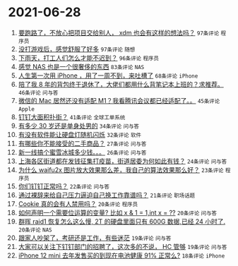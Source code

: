 # 2021-06-28

1. [要跑路了，不放心把项目交给别人， xdm 也会有这样的想法吗？](https://www.v2ex.com/t/786146) `97条评论` `程序员`
1. [没打游戏后，感觉舒服了好多](https://www.v2ex.com/t/786173) `97条评论` `随想`
1. [下雨天，打工人们怎么才能不迟到？](https://www.v2ex.com/t/786152) `96条评论` `程序员`
1. [感觉 NAS 也是一个很奢侈的东西](https://www.v2ex.com/t/786204) `83条评论` `NAS`
1. [人生第一次用 iPhone ，用了一周不到，来吐槽了](https://www.v2ex.com/t/786181) `68条评论` `iPhone`
1. [陪了我 8 年的背包终于退休了，大佬们都用什么背笔记本上班的？求推荐。](https://www.v2ex.com/t/786246) `46条评论` `问与答`
1. [微信的 Mac 居然还没有适配 M1？我看腾讯会议都已经适配了。。](https://www.v2ex.com/t/786182) `45条评论` `Apple`
1. [钉钉大面积扑街？](https://www.v2ex.com/t/786171) `41条评论` `全球工单系统`
1. [有多少 30 岁还是单身处男的](https://www.v2ex.com/t/786286) `34条评论` `问与答`
1. [有没有软件能让硬盘灯随机闪烁](https://www.v2ex.com/t/786278) `32条评论` `软件`
1. [有哪些你不能接受的二手商品？](https://www.v2ex.com/t/786281) `27条评论` `问与答`
1. [新一线搞个蜜雪冰城多少钱。。。](https://www.v2ex.com/t/786248) `26条评论` `问与答`
1. [上海各区街道都在发钱征集打疫苗，街道居委为何如此有钱？](https://www.v2ex.com/t/786184) `24条评论` `问与答`
1. [为什么 waifu2x 图片放大效果那么差，我自己的算法效果那么好？](https://www.v2ex.com/t/786233) `23条评论` `程序员`
1. [你们钉钉正常吗？](https://www.v2ex.com/t/786159) `22条评论` `问与答`
1. [通过裸辞来给自己压力逼迫自己换工作靠谱吗？](https://www.v2ex.com/t/786273) `21条评论` `职场话题`
1. [Cookie 真的会有人禁用吗？](https://www.v2ex.com/t/786202) `20条评论` `程序员`
1. [如何声明一个需要位运算的变量? 比如 x & 1 = 1,int x = ??](https://www.v2ex.com/t/786194) `20条评论` `问与答`
1. [群晖 raid1 恢复怎么这么慢, 2T 的硬盘里面只有 600G 数据,已经 24 小时了.](https://www.v2ex.com/t/786186) `20条评论` `NAS`
1. [跟家人吵架了，考研还是工作，有些迷茫](https://www.v2ex.com/t/786245) `19条评论` `问与答`
1. [大家可以关注下钉钉部门的招聘了，这次多的不说， HC 管够](https://www.v2ex.com/t/786167) `19条评论` `问与答`
1. [iPhone 12 mini 去年发售买的到现在电池健康 91% 正常么?](https://www.v2ex.com/t/786294) `18条评论` `iPhone`

